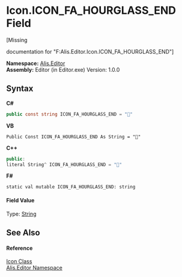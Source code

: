 # Icon.ICON_FA_HOURGLASS_END Field
 

\[Missing <summary> documentation for "F:Alis.Editor.Icon.ICON_FA_HOURGLASS_END"\]

**Namespace:**&nbsp;<a href="b150ade4-39de-a232-5f06-d3cdc1b2c538">Alis.Editor</a><br />**Assembly:**&nbsp;Editor (in Editor.exe) Version: 1.0.0

## Syntax

**C#**<br />
``` C#
public const string ICON_FA_HOURGLASS_END = ""
```

**VB**<br />
``` VB
Public Const ICON_FA_HOURGLASS_END As String = ""
```

**C++**<br />
``` C++
public:
literal String^ ICON_FA_HOURGLASS_END = ""
```

**F#**<br />
``` F#
static val mutable ICON_FA_HOURGLASS_END: string
```


#### Field Value
Type: <a href="https://docs.microsoft.com/dotnet/api/system.string" target="_blank">String</a>

## See Also


#### Reference
<a href="cc0f883c-67f8-f772-c6d7-a60b129f22a7">Icon Class</a><br /><a href="b150ade4-39de-a232-5f06-d3cdc1b2c538">Alis.Editor Namespace</a><br />